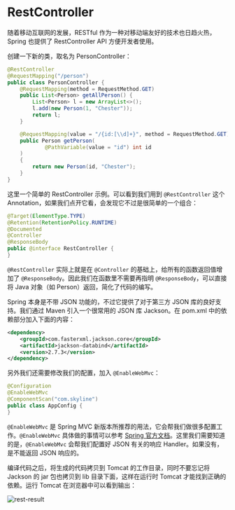 RestController
==============

随着移动互联网的发展，RESTful 作为一种对移动端友好的技术也日趋火热，Spring 也提供了 RestController API 方便开发者使用。

创建一下新的类，取名为 PersonController：

```java
@RestController
@RequestMapping("/person")
public class PersonController {
    @RequestMapping(method = RequestMethod.GET)
    public List<Person> getAllPerson() {
        List<Person> l = new ArrayList<>();
        l.add(new Person(1, "Chester"));
        return l;
    }

    @RequestMapping(value = "/{id:[\\d]+}", method = RequestMethod.GET)
    public Person getPerson(
            @PathVariable(value = "id") int id
    )
    {
        return new Person(id, "Chester");
    }
}
```

这里一个简单的 RestController 示例。可以看到我们用到 `@RestController` 这个 Annotation，如果我们点开它看，会发现它不过是很简单的一个组合：

```java
@Target(ElementType.TYPE)
@Retention(RetentionPolicy.RUNTIME)
@Documented
@Controller
@ResponseBody
public @interface RestController {
}
```

`@RestController` 实际上就是在 `@Controller` 的基础上，给所有的函数返回值增加了 `@ResponseBody`。因此我们在函数里不需要再指明 `@ResponseBody`，可以直接将 Java 对象（如 Person）返回，简化了代码的编写。

Spring 本身是不带 JSON 功能的，不过它提供了对于第三方 JSON 库的良好支持。我们通过 Maven 引入一个很常用的 JSON 库 Jackson。在 pom.xml 中的依赖部分加入下面的内容：

```xml
<dependency>
    <groupId>com.fasterxml.jackson.core</groupId>
    <artifactId>jackson-databind</artifactId>
    <version>2.7.3</version>
</dependency>
```

另外我们还需要修改我们的配置，加入 `@EnableWebMvc`：

```java
@Configuration
@EnableWebMvc
@ComponentScan("com.skyline")
public class AppConfig {
}
```

`@EnableWebMvc` 是 Spring MVC 新版本所推荐的用法，它会帮我们做很多配置工作。`@EnableWebMvc` 具体做的事情可以参考 [Spring 官方文档](https://docs.spring.io/spring/docs/4.2.1.RELEASE/javadoc-api/org/springframework/web/servlet/config/annotation/WebMvcConfigurationSupport.html)。这里我们需要知道的是，`@EnableWebMvc` 会帮我们配置好 JSON 有关的响应 Handler。如果没有，是不能返回 JSON 响应的。

编译代码之后，将生成的代码拷贝到 Tomcat 的工作目录，同时不要忘记将 Jackson 的 jar 包也拷贝到 lib 目录下面，这样在运行时 Tomcat 才能找到正确的依赖。运行 Tomcat 在浏览器中可以看到输出：

![rest-result](https://raw.githubusercontent.com/skyline75489/Heart-First-JavaWeb/master/img/17-rest-result.png)

